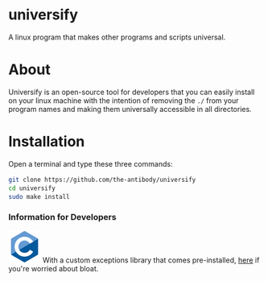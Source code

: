 # universify
A linux program that makes other programs and scripts universal.

# About
 Universify is an open-source tool for developers that you can easily install on your linux machine with the intention of removing the `./` from your program names and making them universally accessible in all directories.
 
 # Installation
 Open a terminal and type these three commands:
 ```sh
 git clone https://github.com/the-antibody/universify
 cd universify
 sudo make install
 ```
 
 ### Information for Developers
 <img width="64px" height="64px" src="https://raw.githubusercontent.com/devicons/devicon/1119b9f84c0290e0f0b38982099a2bd027a48bf1/icons/c/c-original.svg"> With a custom exceptions library that comes pre-installed, [here](https://github.com/the-antibody/universify/edit/main/src/exceptions.h) if you're worried about bloat.
